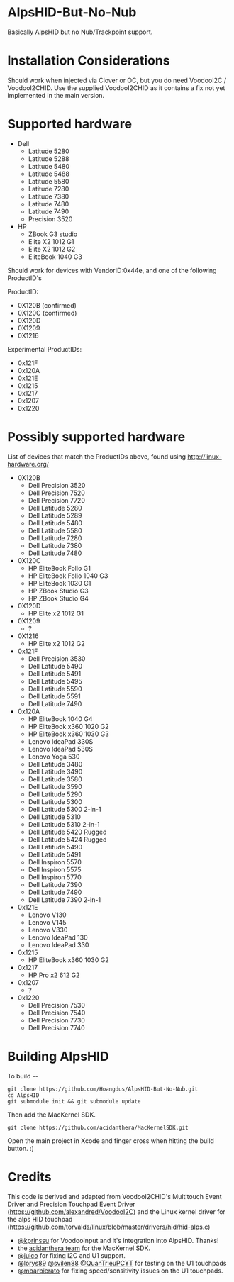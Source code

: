 # AlpsHID-But-No-Nub

Basically AlpsHID but no Nub/Trackpoint support.

# Installation Considerations

Should work when injected via Clover or OC, but you do need VoodooI2C / VoodooI2CHID.
Use the supplied VoodooI2CHID as it contains a fix not yet implemented in the main version.

# Supported hardware

- Dell
  - Latitude 5280
  - Latitude 5288
  - Latitude 5480
  - Latitude 5488
  - Latitude 5580
  - Latitude 7280
  - Latitude 7380
  - Latitude 7480
  - Latitude 7490
  - Precision 3520
- HP
  - ZBook G3 studio
  - Elite X2 1012 G1
  - Elite X2 1012 G2
  - EliteBook 1040 G3

Should work for devices with VendorID:0x44e, and one of the following ProductID's

ProductID:
- 0X120B  (confirmed)
- 0X120C  (confirmed)
- 0X120D
- 0X1209
- 0X1216

Experimental ProductIDs:
- 0x121F
- 0x120A
- 0x121E
- 0x1215
- 0x1217
- 0x1207
- 0x1220

# Possibly supported hardware

List of devices that match the ProductIDs above, found using http://linux-hardware.org/

- 0X120B
  - Dell Precision 3520
  - Dell Precision 7520
  - Dell Precision 7720
  - Dell Latitude 5280
  - Dell Latitude 5289
  - Dell Latitude 5480
  - Dell Latitude 5580
  - Dell Latitude 7280
  - Dell Latitude 7380
  - Dell Latitude 7480
- 0X120C
  - HP EliteBook Folio G1
  - HP EliteBook Folio 1040 G3
  - HP EliteBook 1030 G1
  - HP ZBook Studio G3
  - HP ZBook Studio G4
- 0X120D
  - HP Elite x2 1012 G1
- 0X1209
  - ?
- 0X1216
  - HP Elite x2 1012 G2
- 0x121F
  - Dell Precision 3530
  - Dell Latitude 5490
  - Dell Latitude 5491
  - Dell Latitude 5495
  - Dell Latitude 5590
  - Dell Latitude 5591
  - Dell Latitude 7490
- 0x120A
  - HP EliteBook 1040 G4 
  - HP EliteBook x360 1020 G2 
  - HP EliteBook x360 1030 G3
  - Lenovo IdeaPad 330S
  - Lenovo IdeaPad 530S
  - Lenovo Yoga 530
  - Dell Latitude 3480
  - Dell Latitude 3490
  - Dell Latitude 3580
  - Dell Latitude 3590
  - Dell Latitude 5290
  - Dell Latitude 5300
  - Dell Latitude 5300 2-in-1
  - Dell Latitude 5310
  - Dell Latitude 5310 2-in-1
  - Dell Latitude 5420 Rugged
  - Dell Latitude 5424 Rugged
  - Dell Latitude 5490
  - Dell Latitude 5491
  - Dell Inspiron 5570
  - Dell Inspiron 5575
  - Dell Inspiron 5770
  - Dell Latitude 7390
  - Dell Latitude 7490
  - Dell Latitude 7390 2-in-1
- 0x121E
  - Lenovo V130
  - Lenovo V145
  - Lenovo V330
  - Lenovo IdeaPad 130
  - Lenovo IdeaPad 330
- 0x1215
  - HP EliteBook x360 1030 G2 
- 0x1217
  - HP Pro x2 612 G2 
- 0x1207
  - ?
- 0x1220
  - Dell Precision 7530
  - Dell Precision 7540
  - Dell Precision 7730
  - Dell Precision 7740 


# Building AlpsHID

To build --
```
git clone https://github.com/Hoangdus/AlpsHID-But-No-Nub.git
cd AlpsHID
git submodule init && git submodule update
```

Then add the MacKernel SDK.
```
git clone https://github.com/acidanthera/MacKernelSDK.git
```

Open the main project in Xcode and finger cross when hitting the build button.  :)

# Credits
This code is derived and adapted from VoodooI2CHID's Multitouch Event Driver and Precision
Touchpad Event Driver (https://github.com/alexandred/VoodooI2C) and the Linux kernel driver
for the alps HID touchpad (https://github.com/torvalds/linux/blob/master/drivers/hid/hid-alps.c)
- [@kprinssu](https://github.com/kprinssu) for VoodooInput and it's integration into AlpsHID.  Thanks!
- the [acidanthera team](https://github.com/acidanthera) for the MacKernel SDK.
- [@juico](https://github.com/juico) for fixing I2C and U1 support.
- [@lorys89](https://github.com/Lorys89) [@svilen88](https://github.com/Svilen88) [@QuanTrieuPCYT](https://github.com/QuanTrieuPCYT) for testing on the U1 touchpads
- [@mbarbierato](https://github.com/mbarbierato) for fixing speed/sensitivity issues on the U1 touchpads.
